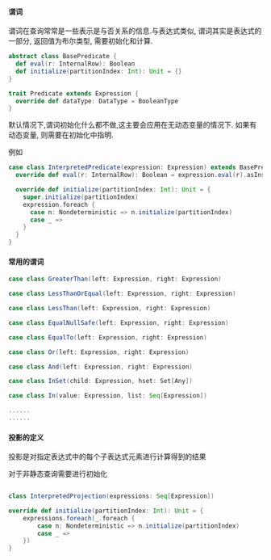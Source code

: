 #### 谓词

谓词在查询常常是一些表示是与否关系的信息.与表达式类似, 谓词其实是表达式的一部分, 返回值为布尔类型, 需要初始化和计算.

```scala
abstract class BasePredicate {
  def eval(r: InternalRow): Boolean
  def initialize(partitionIndex: Int): Unit = {}
}

trait Predicate extends Expression {
  override def dataType: DataType = BooleanType
}
```

默认情况下,谓词初始化什么都不做,这主要会应用在无动态变量的情况下. 如果有动态变量, 则需要在初始化中指明.

例如

```scala
case class InterpretedPredicate(expression: Expression) extends BasePredicate {
  override def eval(r: InternalRow): Boolean = expression.eval(r).asInstanceOf[Boolean]

  override def initialize(partitionIndex: Int): Unit = {
    super.initialize(partitionIndex)
    expression.foreach {
      case n: Nondeterministic => n.initialize(partitionIndex)
      case _ =>
    }
  }
}
```

#### 常用的谓词

```scala
case class GreaterThan(left: Expression, right: Expression)

case class LessThanOrEqual(left: Expression, right: Expression)

case class LessThan(left: Expression, right: Expression)

case class EqualNullSafe(left: Expression, right: Expression)

case class EqualTo(left: Expression, right: Expression)

case class Or(left: Expression, right: Expression)

case class And(left: Expression, right: Expression) 

case class InSet(child: Expression, hset: Set[Any])

case class In(value: Expression, list: Seq[Expression])

......
......
```



#### 投影的定义

投影是对指定表达式中的每个子表达式元素进行计算得到的结果

对于非静态查询需要进行初始化

```scala

class InterpretedProjection(expressions: Seq[Expression])

override def initialize(partitionIndex: Int): Unit = {
    expressions.foreach(_.foreach {
        case n: Nondeterministic => n.initialize(partitionIndex)
        case _ =>
    })
}
```

